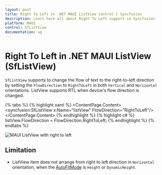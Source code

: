 ```yaml
---
layout: post
title: Right To Left in .NET MAUI ListView control | Syncfusion
description: Learn here all about Right To Left support in Syncfusion .NET MAUI ListView (SfListView) control and more.
platform: MAUI
control: SfListView
documentation: ug
---
```


# Right To Left in .NET MAUI ListView (SfListView)

`SfListView` supports to change the flow of text to the right-to-left direction by setting the `FlowDirection` to `RightToLeft` in both `Vertical` and `Horizontal` orientations. ListView supports RTL when device's flow direction is changed.

{% tabs %}
{% highlight xaml %}
<ContentPage  xmlns:x="http://schemas.microsoft.com/winfx/2009/xaml"
              xmlns:syncfusion="clr-namespace:Syncfusion.Maui.ListView;assembly=Syncfusion.Maui.ListView">
    <ContentPage.Content>
       <syncfusion:SfListView x:Name="listView" FlowDirection="RightToLeft"/>
    </ContentPage.Content>
</ContentPage>
{% endhighlight %}
{% highlight c# %}
listView.FlowDirection = FlowDirection.RightToLeft;
{% endhighlight %}
{% endtabs %}

![MAUI ListView with right to left](SfListView_images/SfListView-Right-To-Left.png)

## Limitation

* ListView item does not arrange from right to left direction in `Horizontal` orientation, when the [AutoFitMode](https://help.syncfusion.com/cr/maui/Syncfusion.Maui.ListView.SfListView.html#Syncfusion_Maui_ListView_SfListView_AutoFitMode) is `Height` or `DynamicHeight`.

